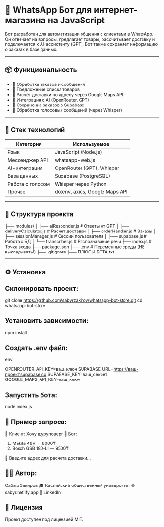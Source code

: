 # 🤖 WhatsApp Бот для интернет-магазина на JavaScript

Бот разработан для автоматизации общения с клиентами в WhatsApp. Он отвечает на вопросы, предлагает товары, рассчитывает доставку и подключается к AI-ассистенту (GPT). Бот также сохраняет информацию о заказах в базе данных.

---

## 📦 Функциональность

- 🔹 Обработка заказов и сообщений
- 🔹 Предложение списка товаров
- 🔹 Расчёт доставки по адресу через Google Maps API
- 🔹 Интеграция с AI (OpenRouter, GPT)
- 🔹 Сохранение заказов в Supabase
- 🔹 Обработка голосовых сообщений (через Whisper)

---

## 🧠 Стек технологий

| Категория        | Используемое |
|------------------|--------------|
| Язык             | JavaScript (Node.js) |
| Мессенджер API   | whatsapp-web.js |
| AI-интеграция    | OpenRouter (GPT), Whisper |
| База данных      | Supabase (PostgreSQL) |
| Работа с голосом | Whisper через Python |
| Прочее           | dotenv, axios, Google Maps API |

---

## 📁 Структура проекта

├── modules/
│ ├── aiResponder.js # Ответы от GPT
│ ├── deliveryCalculator.js # Расчет доставки
│ ├── orderHandler.js # Заказы
│ ├── sessionManager.js # Сессии пользователя
│ ├── supabase.js # Работа с БД
│ └── transcriber.js # Распознавание речи
├── index.js # Точка входа
├── package.json
├── .env # Переменные среды (НЕ выкладывать!)
├── .gitignore
├── ПЛЮСЫ БОТА.txt


---

## ⚙️ Установка

## Склонировать проект:

git clone https://github.com/sabyrzakirov/whatsapp-bot-store.git
cd whatsapp-bot-store

## Установить зависимости:

npm install

## Создать .env файл:

env

OPENROUTER_API_KEY=ваш_ключ
SUPABASE_URL=https://ваш-проект.supabase.co
SUPABASE_KEY=ваш_секрет
GOOGLE_MAPS_API_KEY=ваш_ключ

## Запустить бота:

node index.js


## 🧪 Пример запроса:

👤 Клиент: Хочу шуруповерт
🤖 Бот:
1. Makita 48V — 8000₸
2. Bosch GSB 180-LI — 9500₸

📍 Введите адрес для расчета доставки...



## 🧑‍💻 Автор:

Сабыр Закиров
🎓 Каспийский общественный университет
🌐 sabyr.netlify.app
🔗 LinkedIn

## 📃 Лицензия
Проект доступен под лицензией MIT.